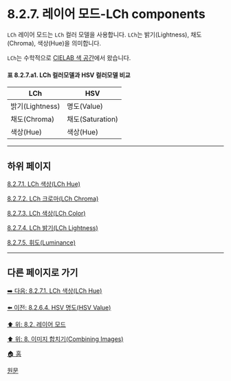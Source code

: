 # 8.2.7. 레이어 모드-LCh components
`LCh` 레이어 모드는 `LCh` 컬러 모델을 사용합니다. `LCh`는 밝기(Lightness), 채도(Chroma), 색상(Hue)을 의미합니다.

`LCh`는 수학적으로 [CIELAB 색 공간](https://ko.wikipedia.org/wiki/CIELAB_%EC%83%89_%EA%B3%B5%EA%B0%84)에서 왔습니다.

#### 표 8.2.7.a1. LCh 컬러모델과 HSV 컬러모델 비교

|LCh|HSV|
|---|---|
|밝기(Lightness)|명도(Value)|
|채도(Chroma)|채도(Saturation)|
|색상(Hue)|색상(Hue)|

***

## 하위 페이지

[8.2.7.1. LCh 색상(LCh Hue)](./08-02-07-01-lch_hue.md)

[8.2.7.2. LCh 크로마(LCh Chroma)](./08-02-07-02-lch_chroma.md)

[8.2.7.3. LCh 색상(LCh Color)](./08-02-07-03-lch_color.md)

[8.2.7.4. LCh 밝기(LCh Lightness)](./08-02-07-04-lch_lightness.md)

[8.2.7.5. 휘도(Luminance)](./08-02-07-05-luminance.md)

***

## 다른 페이지로 가기

[➡️ 다음: 8.2.7.1. LCh 색상(LCh Hue)](./08-02-07-01-lch_hue.md)

[⬅️ 이전: 8.2.6.4. HSV 명도(HSV Value)](./08-02-06-04-hsv_value.md)

[⬆️ 위: 8.2. 레이어 모드](./08-02-00-layer_modes.md)

[⬆️ 위: 8. 이미지 합치기(Combining Images)](./08-00-combining-images.md)

[🏠 홈](./00-home.md)

[원문](https://docs.gimp.org/2.10/ko/layer-mode-group-lch.html)
